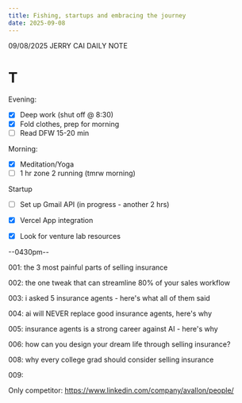 ```yaml
---
title: Fishing, startups and embracing the journey
date: 2025-09-08
---
```


09/08/2025
JERRY CAI
DAILY NOTE


# T

Evening:
- [x] Deep work (shut off @ 8:30)
- [x] Fold clothes, prep for morning
- [ ] Read DFW 15-20 min

Morning:
- [x] Meditation/Yoga
- [ ] 1 hr zone 2 running (tmrw morning)

Startup
- [ ] Set up Gmail API (in progress - another 2 hrs)
- [x] Vercel App integration
- [x] Look for venture lab resources


--0430pm--

001: the 3 most painful parts of selling insurance

002: the one tweak that can streamline 80% of your sales workflow

003: i asked 5 insurance agents - here's what all of them said

004: ai will NEVER replace good insurance agents, here's why

005: insurance agents is a strong career against AI - here's why

006: how can you design your dream life through selling insurance?

008: why every college grad should consider selling insurance

009: 



Only competitor: https://www.linkedin.com/company/avallon/people/

